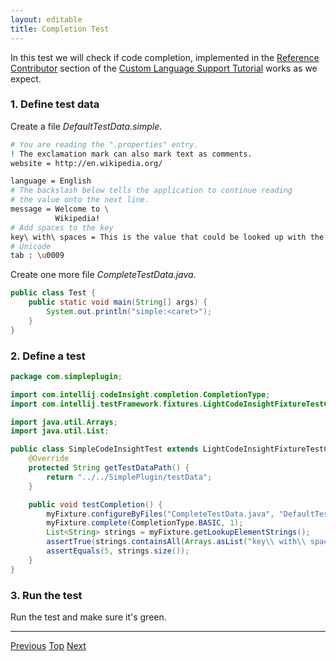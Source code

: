 ```yaml
---
layout: editable
title: Completion Test
---
```


<!--
INITIAL_SOURCE https://confluence.jetbrains.com/display/IntelliJIDEA/Completion+Test
-->



In this test we will check if code completion, implemented in the
[Reference Contributor](reference_contributor.html) section
of the
[Custom Language Support Tutorial](cls_tutorial.html)
works as we expect.

### 1. Define test data

Create a file *DefaultTestData.simple*.

```bash
# You are reading the ".properties" entry.
! The exclamation mark can also mark text as comments.
website = http://en.wikipedia.org/

language = English
# The backslash below tells the application to continue reading
# the value onto the next line.
message = Welcome to \
          Wikipedia!
# Add spaces to the key
key\ with\ spaces = This is the value that could be looked up with the key "key with spaces".
# Unicode
tab : \u0009
```

Create one more file *CompleteTestData.java*.

```java
public class Test {
    public static void main(String[] args) {
        System.out.println("simple:<caret>");
    }
}
```

### 2. Define a test

```java
package com.simpleplugin;

import com.intellij.codeInsight.completion.CompletionType;
import com.intellij.testFramework.fixtures.LightCodeInsightFixtureTestCase;

import java.util.Arrays;
import java.util.List;

public class SimpleCodeInsightTest extends LightCodeInsightFixtureTestCase {
    @Override
    protected String getTestDataPath() {
        return "../../SimplePlugin/testData";
    }

    public void testCompletion() {
        myFixture.configureByFiles("CompleteTestData.java", "DefaultTestData.simple");
        myFixture.complete(CompletionType.BASIC, 1);
        List<String> strings = myFixture.getLookupElementStrings();
        assertTrue(strings.containsAll(Arrays.asList("key\\ with\\ spaces", "language", "message", "tab", "website")));
        assertEquals(5, strings.size());
    }
}
```

### 3. Run the test

Run the test and make sure it's green.

-----

[Previous](parsing_test.html) [Top](writing_tests_for_plugins.html) [Next](annotator_test.html)

